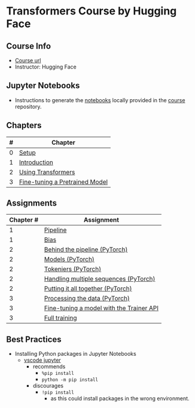 # Transformers Course by Hugging Face

## Course Info

- [Course url](https://huggingface.co/learn/nlp-course)
- Instructor: Hugging Face

## Jupyter Notebooks

- Instructions to generate the [notebooks](https://github.com/huggingface/notebooks/tree/main/course/en) locally provided in the [course](https://github.com/huggingface/course#-jupyter-notebooks) repository.

## Chapters

|#|Chapter|
|-|-------|
|0|[Setup](./notes/Chapter_0.md)|
|1|[Introduction](./notes/Chapter_1.md)|
|2|[Using Transformers](./notes/Chapter_2.md)|
|3|[Fine-tuning a Pretrained Model](./notes/Chapter_3.md)|

## Assignments

|Chapter #|Assignment|
|---------|----------|
|1|[Pipeline](./code/notebooks/chapter1/section3.ipynb)|
|1|[Bias](./code/notebooks/chapter1/section8.ipynb)|
|2|[Behind the pipeline (PyTorch)](./code/notebooks/chapter2/section2_pt.ipynb)|
|2|[Models (PyTorch)](./code/notebooks/chapter2/section3_pt.ipynb)|
|2|[Tokeniers (PyTorch)](./code/notebooks/chapter2/section4_pt.ipynb)|
|2|[Handling multiple sequences (PyTorch)](./code/notebooks/chapter2/section5_pt.ipynb)|
|2|[Putting it all together (PyTorch)](./code/notebooks/chapter2/section6_pt.ipynb)|
|3|[Processing the data (PyTorch)](./code/notebooks/chapter3/section2_pt.ipynb)|
|3|[Fine-tuning a model with the Trainer API](./code/notebooks/chapter3/section3.ipynb)|
|3|[Full training](./code/notebooks/chapter3/section4.ipynb)|

## Best Practices

- Installing Python packages in Jupyter Notebooks
  - [vscode jupyter](https://github.com/microsoft/vscode-jupyter/wiki/Installing-Python-packages-in-Jupyter-Notebooks)
    - recommends
      - ```%pip install```
      - ```python -m pip install```
    - discourages
      - ```!pip install```
        - as this could install packages in the wrong environment.
